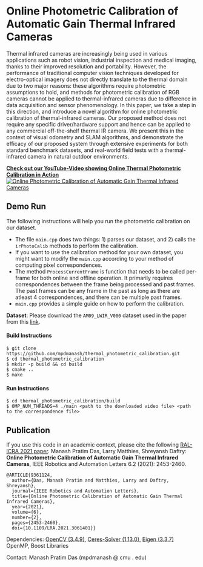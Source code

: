 # Online Photometric Calibration of Automatic Gain Thermal Infrared Cameras
Thermal infrared cameras are increasingly being used in various applications such as robot vision, industrial inspection and medical imaging, thanks to their improved resolution and portability. However, the performance of traditional computer vision techniques developed for electro-optical imagery does not directly translate to the thermal domain due to two major reasons: these algorithms require photometric assumptions to hold, and methods for photometric calibration of RGB cameras cannot be applied to thermal-infrared cameras due to difference in data acquisition and sensor phenomenology. In this paper, we take a step in this direction, and introduce a novel algorithm for online photometric calibration of thermal-infrared cameras. Our proposed method does not require any specific driver/hardware support and hence can be applied to any commercial off-the-shelf thermal IR camera. We present this in the context of visual odometry and SLAM algorithms, and demonstrate the efficacy of our proposed system through extensive experiments for both standard benchmark datasets, and real-world field tests with a thermal-infrared camera in natural outdoor environments.

[**Check out our YouTube-Video showing Online Thermal Photometric Calibration in Action**](https://youtu.be/364V3xBG1Tg)  
[![Online Photometric Calibration of Automatic Gain Thermal Infrared Cameras](https://img.youtube.com/vi/364V3xBG1Tg/0.jpg)](https://youtu.be/364V3xBG1Tg)

## Demo Run
The following instructions will help you run the photometric calibration on our dataset. 
- The file `main.cpp` does two things: 1) parses our dataset, and 2) calls the `irPhotoCalib` methods to perform the calibration. 
- If you want to use the calibration method for your own dataset, you might want to modify the `main.cpp` according to your method of computing pixel correspondences.
- The method `ProcessCurrentFrame` is function that needs to be called per-frame for both online and offline operation. It primarily requires correspondences between the frame being processed and past frames. The past frames can be any frame in the past as long as there are atleast 4 correspondences, and there can be multiple past frames.
- `main.cpp` provides a simple guide on how to perform the calibration.

**Dataset**: Please download the `AM09_LWIR_V000` dataset used in the paper from this [link](https://drive.google.com/drive/folders/1DsyX6myzVltz4anhkW2wOiWvEQBtkGIX?usp=sharing).
#### Build Instructions
```
$ git clone https://github.com/mpdmanash/thermal_photometric_calibration.git
$ cd thermal_photometric_calibration
$ mkdir -p build && cd build
$ cmake ..
$ make
```
#### Run Instructions
```
$ cd thermal_photometric_calibration/build
$ OMP_NUM_THREADS=4 ./main <path to the downloaded video file> <path to the correspondence file>
```

## Publication
If you use this code in an academic context, please cite the following [RAL-ICRA 2021 paper](https://ieeexplore.ieee.org/document/93611249).
Manash Pratim Das, Larry Matthies, Shreyansh Daftry: **Online Photometric Calibration of Automatic Gain Thermal Infrared Cameras**, IEEE Robotics and Automation Letters 6.2 (2021): 2453-2460.

```
@ARTICLE{9361124,
  author={Das, Manash Pratim and Matthies, Larry and Daftry, Shreyansh},
  journal={IEEE Robotics and Automation Letters}, 
  title={Online Photometric Calibration of Automatic Gain Thermal Infrared Cameras}, 
  year={2021},
  volume={6},
  number={2},
  pages={2453-2460},
  doi={10.1109/LRA.2021.3061401}}
```


Dependencies: [OpenCV (3.4.9)](https://github.com/opencv/opencv), [Ceres-Solver (1.13.0)](http://ceres-solver.org/), [Eigen (3.3.7)](https://eigen.tuxfamily.org/index.php?title=Main_Page) OpenMP, Boost Libraries 


Contact: Manash Pratim Das (mpdmanash @ cmu . edu)
